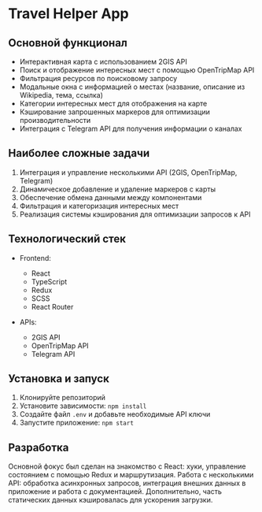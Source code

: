 # Travel Helper App

## Основной функционал

- Интерактивная карта с использованием 2GIS API
- Поиск и отображение интересных мест с помощью OpenTripMap API
- Фильтрация ресурсов по поисковому запросу
- Модальные окна с информацией о местах (название, описание из Wikipedia, тема, ссылка)
- Категории интересных мест для отображения на карте
- Кэширование запрошенных маркеров для оптимизации производительности
- Интеграция с Telegram API для получения информации о каналах

## Наиболее сложные задачи

1. Интеграция и управление несколькими API (2GIS, OpenTripMap, Telegram)
2. Динамическое добавление и удаление маркеров с карты
3. Обеспечение обмена данными между компонентами
4. Фильтрация и категоризация интересных мест
5. Реализация системы кэширования для оптимизации запросов к API

## Технологический стек

- Frontend:

  - React
  - TypeScript
  - Redux
  - SCSS
  - React Router

- APIs:
  - 2GIS API
  - OpenTripMap API
  - Telegram API

## Установка и запуск

1. Клонируйте репозиторий
2. Установите зависимости: `npm install`
3. Создайте файл `.env` и добавьте необходимые API ключи
4. Запустите приложение: `npm start`

## Разработка

Основной фокус был сделан на знакомство с React: хуки, управление состоянием с помощью Redux и маршрутизация.
Работа с несколькими API: обработка асинхронных запросов, интеграция внешних данных в приложение и работа с документацией. Дополнительно, часть статических данных кэшировалась для ускорения загрузки.

